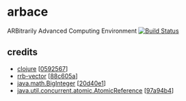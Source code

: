 # arbace
ARBitrarily Advanced Computing Environment
[![Build Status](https://travis-ci.org/bodza/arbace.svg?branch=master)](https://travis-ci.org/bodza/arbace)
## credits
- [clojure](https://github.com/clojure/clojure) [[0592567](https://github.com/clojure/clojure/commit/0592567e000e0f986834abe661a0a15d3a57178c)]
- [rrb-vector](https://github.com/clojure/core.rrb-vector) [[88c605a](https://github.com/clojure/core.rrb-vector/commit/88c605a72f1176813ca71d664275d480285f634e)]
- [java.math.BigInteger](https://github.com/dmlloyd/openjdk) [[20d40e1](https://github.com/dmlloyd/openjdk/commit/20d40e1a18c28db37052e2a3b974bd2b99eb6191)]
- [java.util.concurrent.atomic.AtomicReference](https://github.com/dmlloyd/openjdk) [[97a94b4](https://github.com/dmlloyd/openjdk/commit/97a94b4ebe89e1fb24aab57ca87fcec0ac1808e1)]
